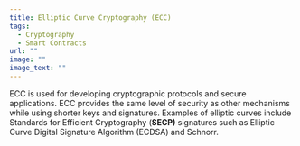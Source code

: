 ```yaml
---
title: Elliptic Curve Cryptography (ECC)
tags:
  - Cryptography
  - Smart Contracts
url: ""
image: ""
image_text: ""
---
```


ECC is used for developing cryptographic protocols and secure applications. ECC provides the same level of security as other mechanisms while using shorter keys and signatures. Examples of elliptic curves include Standards for Efficient Cryptography (**SECP)** signatures such as Elliptic Curve Digital Signature Algorithm (ECDSA) and Schnorr.

